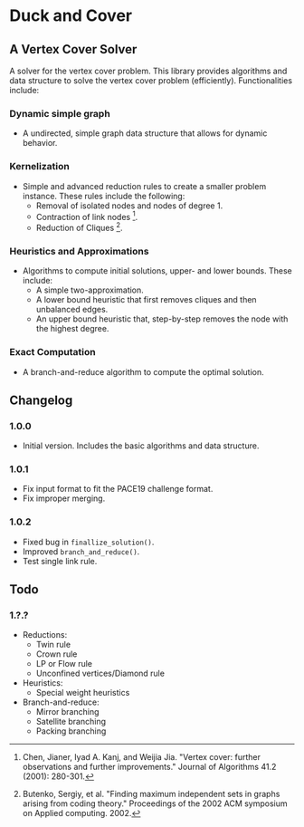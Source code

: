 # Duck and Cover 

## A Vertex Cover Solver

A solver for the vertex cover problem. This library provides algorithms and data structure to solve the vertex cover problem (efficiently). Functionalities include:

### Dynamic simple graph 
* A undirected, simple graph data structure that allows for dynamic behavior.

### Kernelization 
* Simple and advanced reduction rules to create a smaller problem instance. These rules include the following:
	* Removal of isolated nodes and nodes of degree 1. 
	* Contraction of link nodes [^fn1].
	* Reduction of Cliques [^fn2].

### Heuristics and Approximations
* Algorithms to compute initial solutions, upper- and lower bounds. These include:
	* A simple two-approximation.
	* A lower bound heuristic that first removes cliques and then unbalanced edges.
	* An upper bound heuristic that, step-by-step removes the node with the highest degree.

### Exact Computation 
* A branch-and-reduce algorithm to compute the optimal solution.

## Changelog

### 1.0.0 
* Initial version. Includes the basic algorithms and data structure.

### 1.0.1
* Fix input format to fit the PACE19 challenge format.
* Fix improper merging.

### 1.0.2
* Fixed bug in `finallize_solution()`.
* Improved `branch_and_reduce()`.
* Test single link rule.


## Todo 

### 1.?.?
* Reductions:
	* Twin rule 
	* Crown rule 
	* LP or Flow rule 
	* Unconfined vertices/Diamond rule 
* Heuristics:
	* Special weight heuristics 
* Branch-and-reduce:
	* Mirror branching 
	* Satellite branching 
	* Packing branching



[^fn1]: Chen, Jianer, Iyad A. Kanj, and Weijia Jia. "Vertex cover: further observations and further improvements." Journal of Algorithms 41.2 (2001): 280-301.

[^fn2]: Butenko, Sergiy, et al. "Finding maximum independent sets in graphs arising from coding theory." Proceedings of the 2002 ACM symposium on Applied computing. 2002.


